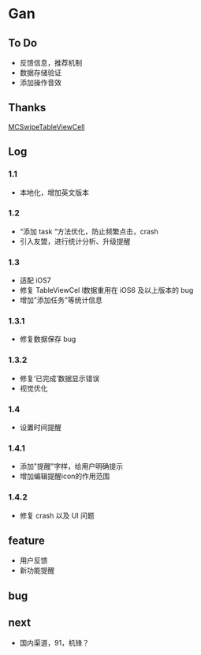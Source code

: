 # Gan

## To Do
* 反馈信息，推荐机制
* 数据存储验证
* 添加操作音效

## Thanks
[MCSwipeTableViewCell](https://github.com/alikaragoz/MCSwipeTableViewCell)


## Log

### 1.1
* 本地化，增加英文版本

### 1.2
* “添加 task “方法优化，防止频繁点击，crash
* 引入友盟，进行统计分析、升级提醒

### 1.3
* 适配 iOS7
* 修复 TableViewCel l数据重用在 iOS6 及以上版本的 bug
* 增加"添加任务"等统计信息

### 1.3.1
* 修复数据保存 bug

### 1.3.2
* 修复‘已完成’数据显示错误
* 视觉优化

### 1.4
* 设置时间提醒

### 1.4.1
* 添加"提醒"字样，给用户明确提示
* 增加编辑提醒icon的作用范围

### 1.4.2
* 修复 crash 以及 UI 问题

## feature
* 用户反馈
* 新功能提醒

## bug

## next
* 国内渠道，91，机锋？
